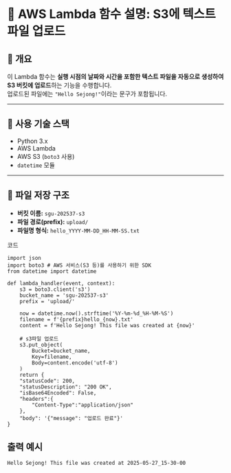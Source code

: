 # 📄 AWS Lambda 함수 설명: S3에 텍스트 파일 업로드

## 🔧 개요

이 Lambda 함수는 **실행 시점의 날짜와 시간을 포함한 텍스트 파일을 자동으로 생성하여 S3 버킷에 업로드**하는 기능을 수행합니다.  
업로드된 파일에는 `"Hello Sejong!"`이라는 문구가 포함됩니다.

---

## 🧩 사용 기술 스택

- Python 3.x
- AWS Lambda
- AWS S3 (`boto3` 사용)
- `datetime` 모듈

---

## 📂 파일 저장 구조

- **버킷 이름:** `sgu-202537-s3`
- **파일 경로(prefix):** `upload/`
- **파일명 형식:** `hello_YYYY-MM-DD_HH-MM-SS.txt`

코드
```
import json
import boto3 # AWS 서비스(S3 등)를 사용하기 위한 SDK
from datetime import datetime

def lambda_handler(event, context):
    s3 = boto3.client('s3')
    bucket_name = 'sgu-202537-s3'
    prefix = 'upload/'

    now = datetime.now().strftime('%Y-%m-%d_%H-%M-%S')
    filename = f'{prefix}hello_{now}.txt'
    content = f'Hello Sejong! This file was created at {now}'

    # s3파일 업로드
    s3.put_object(
        Bucket=bucket_name,
        Key=filename,
        Body=content.encode('utf-8')
    )
    return {
    "statusCode": 200,
    "statusDescription": "200 OK",
    "isBase64Encoded": False,
    "headers":{
        "Content-Type":"application/json"
    },
    "body": '{"message": "업로드 완료"}' 
}
```
## 출력 예시
```text
Hello Sejong! This file was created at 2025-05-27_15-30-00
